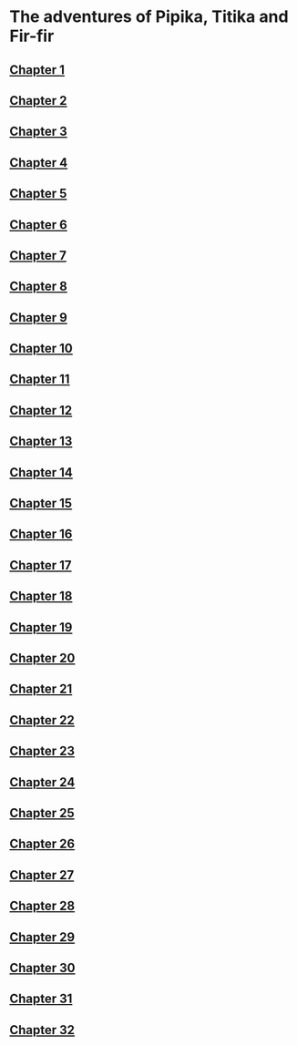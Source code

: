 # The adventures of Pipika, Titika and Fir-fir

## [Chapter 1](chapters/1/1.html)

## [Chapter 2](chapters/2/2.html)

## [Chapter 3](chapters/3/3.html)

## [Chapter 4](chapters/4/4.html)

## [Chapter 5](chapters/5/5.html)

## [Chapter 6](chapters/6/6.html)

## [Chapter 7](chapters/7/7.html)

## [Chapter 8](chapters/8/8.html)

## [Chapter 9](chapters/9/9.html)

## [Chapter 10](chapters/10/10.html)

## [Chapter 11](chapters/11/11.html)

## [Chapter 12](chapters/12/12.html)

## [Chapter 13](chapters/13/13.html)

## [Chapter 14](chapters/14/14.html)

## [Chapter 15](chapters/15/15.html)

## [Chapter 16](chapters/16/16.html)

## [Chapter 17](chapters/17/17.html)

## [Chapter 18](chapters/18/18.html)

## [Chapter 19](chapters/19/19.html)

## [Chapter 20](chapters/20/20.html)

## [Chapter 21](chapters/21/21.html)

## [Chapter 22](chapters/22/22.html)

## [Chapter 23](chapters/23/23.html)

## [Chapter 24](chapters/24/24.html)

## [Chapter 25](chapters/25/25.html)

## [Chapter 26](chapters/26/26.html)

## [Chapter 27](chapters/27/27.html)

## [Chapter 28](chapters/28/28.html)

## [Chapter 29](chapters/29/29.html)

## [Chapter 30](chapters/30/30.html)

## [Chapter 31](chapters/31/31.html)

## [Chapter 32](chapters/32/32.html)